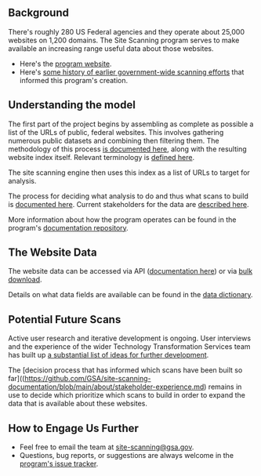 ## Background

There's roughly 280 US Federal agencies and they operate about 25,000 websites on 1,200 domains.  The Site Scanning program serves to make available an increasing range useful data about those websites.  

* Here's the [ program website](https://digital.gov/site-scanning).  
* Here's [some history of earlier government-wide scanning efforts](https://github.com/GSA/site-scanning-documentation/blob/main/about/project-management/project-history.md) that informed this program's creation.  


## Understanding the model 

The first part of the project begins by assembling as complete as possible a list of the URLs of public, federal websites.  This involves gathering numerous public datasets and combining then filtering them.  The methodology of this process [is documented here](https://github.com/GSA/federal-website-index), along with the resulting website index itself.  Relevant terminology is [defined here](https://github.com/GSA/site-scanning-documentation/blob/main/pages/terms.md).  

The site scanning engine then uses this index as a list of URLs to target for analysis.  

The process for deciding what analysis to do and thus what scans to build is [documented here](https://github.com/GSA/site-scanning-documentation/blob/main/about/stakeholder-experience.md).  Current stakeholders for the data are [described here](https://github.com/GSA/site-scanning-documentation/blob/main/about/stakeholders.md).  

More information about how the program operates can be found in the program's [documentation repository](https://github.com/GSA/site-scanning-documentation).  

## The Website Data

The website data can be accessed via API ([documentation here](https://open.gsa.gov/api/site-scanning-api/)) or via [bulk download](https://digital.gov/guides/site-scanning/data/).  

Details on what data fields are available can be found in the [data dictionary](https://github.com/GSA/site-scanning-documentation/blob/main/data/Site_Scanning_Data_Dictionary.csv).  

## Potential Future Scans 

Active user research and iterative development is ongoing.  User interviews and the experience of the wider Technology Transformation Services team has built up [a substantial list of ideas for further development](https://github.com/GSA/site-scanning-documentation/blob/main/pages/candidate-scans.md).  

The [decision process that has informed which scans have been built so far]((https://github.com/GSA/site-scanning-documentation/blob/main/about/stakeholder-experience.md) remains in use to decide which prioritize which scans to build in order to expand the data that is available about these websites.  


## How to Engage Us Further

* Feel free to email the team at [site-scanning@gsa.gov](mailto:site-scanning@gsa.gov).  
* Questions, bug reports, or suggestions are always welcome in the [program's issue tracker](https://github.com/GSA/site-scanning/issues).
